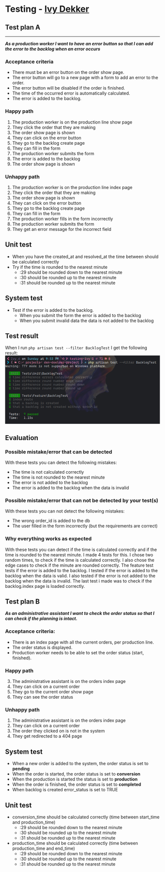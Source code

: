
# Testing - [Ivy Dekker](https://github.com/ivydk)
## Test plan A
- --
**<i>As a production worker I want to have an error button so that I can add the error to the backlog when an error occurs</i>**

### Acceptance criteria 
- There must be an error button on the order show page.
- The error button will go to a new page with a form to add an error to the order.
- The error button will be disabled if the order is finished.
- The time of the occurred error is automatically calculated.
- The error is added to the backlog.

### Happy path
1. The production worker is on the production line show page 
2. They click the order that they are making 
3. The order show page is shown 
4. They can click on the error button 
5. They go to the backlog create page 
6. They can fill in the form 
7. The production worker submits the form 
8. The error is added to the backlog 
9. The order show page is shown

### Unhappy path
1. The production worker is on the production line index page
2. They click the order that they are making
3. The order show page is shown
4. They can click on the error button
5. They go to the backlog create page
6. They can fill in the form
7. The production worker fills in the form incorrectly
8. The production worker submits the form
9. They get an error message for the incorrect field

## Unit test
- When you have the created_at and resolved_at the time between should be calculated correctly
- Try if the time is rounded to the nearest minute
  - :29 should be rounded down to the nearest minute
  - :30 should be rounded up to the nearest minute
  - :31 should be rounded up to the nearest minute

## System test
- Test if the error is added to the backlog.
  - When you submit the form the error is added to the backlog
  - When you submit invalid data the data is not added to the backlog

## Test result
When I run 
`php artisan test --filter BacklogTest` I get the following result: <br>
![backlog tests](https://github.com/Jos-HZ/den-doelder-project/blob/dff7135cbaaa6b006631abd2ccc58a18f71c17f1/public/img/testing-ivy/backlogTests.png)

## Evaluation
### Possible mistake/error that can be detected
With these tests you can detect the following mistakes:
- The time is not calculated correctly
- The time is not rounded to the nearest minute
- The error is not added to the backlog
- The error is added to the backlog when the data is invalid

### Possible mistake/error that can not be detected by your test(s)
With these tests you can not detect the following mistakes:
- The wrong order_id is added to the db
- The user filled in the form incorrectly (but the requirements are correct)

### Why everything works as expected
With these tests you can detect if the time is calculated correctly and if the time is rounded to the nearest minute. I made 4 tests for this. I chose two random times, to check if the time is calculated correctly. I also chose the edge cases to check if the minute are rounded correctly.
The feature test tests if the error is added to the backlog. I tested if the error is added to the backlog when the data is valid. I also tested if the error is not added to the backlog when the data is invalid.
The last test i made was to check if the backlog.index page is loaded correctly.


## Test plan B
**<i>As an administrative assistant I want to check the order status so that I can check if the planning is intact.</i>**

### Acceptance criteria:
- There is an index page with all the current orders, per production line.
- The order status is displayed.
- Production worker needs to be able to set the order status (start, finished).

### Happy path
3. The administrative assistant is on the orders index page
4. They can click on a current order
5. They go to the current order show page
6. They can see the order status

### Unhappy path
1. The administrative assistant is on the orders index page
2. They can click on a current order
3. The order they clicked on is not in the system
4. They get redirected to a 404 page

## System test
- When a new order is added to the system, the order status is set to **pending** 
- When the order is started, the order status is set to **conversion** 
- When the production is started the status is set to **production**
- When the order is finished, the order status is set to **completed**
- When backlog is created error_status is set to TRUE


## Unit test
- conversion_time should be calculated correctly (time between start_time and production_time)
  - :29 should be rounded down to the nearest minute
  - :30 should be rounded up to the nearest minute
  - :31 should be rounded up to the nearest minute
- production_time should be calculated correctly (time between production_time and end_time)
    - :29 should be rounded down to the nearest minute
    - :30 should be rounded up to the nearest minute
    - :31 should be rounded up to the nearest minute
